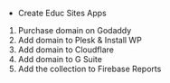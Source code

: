 * Create Educ Sites Apps

1. Purchase domain on Godaddy
2. Add domain to Plesk & Install WP
3. Add domain to Cloudflare
4. Add domain to G Suite
5. Add the collection to Firebase Reports